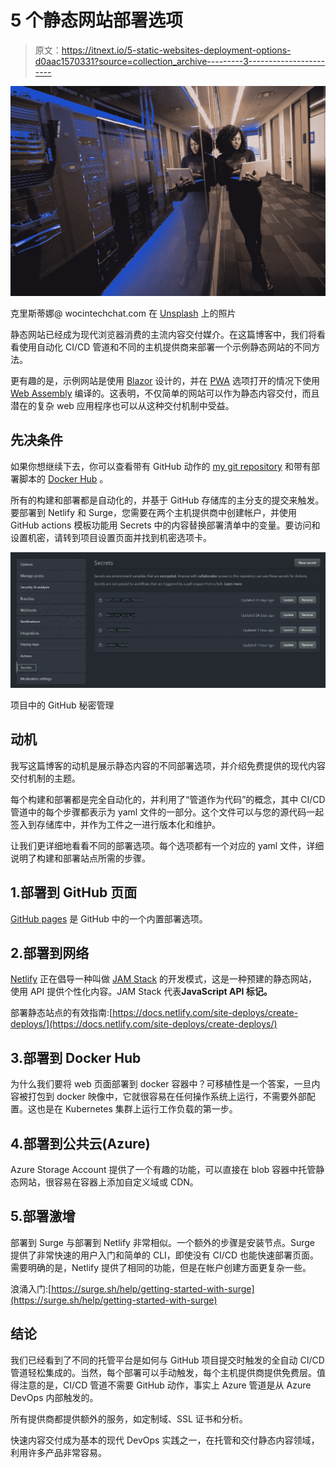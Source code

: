 # 5 个静态网站部署选项

> 原文：<https://itnext.io/5-static-websites-deployment-options-d0aac1570331?source=collection_archive---------3----------------------->

![](img/205f8cc0beb76ba11bbfecb25a4f922b.png)

克里斯蒂娜@ wocintechchat.com 在 [Unsplash](https://unsplash.com/s/photos/server?utm_source=unsplash&utm_medium=referral&utm_content=creditCopyText) 上的照片

静态网站已经成为现代浏览器消费的主流内容交付媒介。在这篇博客中，我们将看看使用自动化 CI/CD 管道和不同的主机提供商来部署一个示例静态网站的不同方法。

更有趣的是，示例网站是使用 [Blazor](https://dotnet.microsoft.com/apps/aspnet/web-apps/blazor) 设计的，并在 [PWA](https://en.wikipedia.org/wiki/Progressive_web_application) 选项打开的情况下使用 [Web Assembly](https://en.wikipedia.org/wiki/WebAssembly) 编译的。这表明，不仅简单的网站可以作为静态内容交付，而且潜在的复杂 web 应用程序也可以从这种交付机制中受益。

## 先决条件

如果你想继续下去，你可以查看带有 GitHub 动作的 [my git repository](https://github.com/Piotr1215/pwa-sample) 和带有部署脚本的 [Docker Hub](https://hub.docker.com/repository/docker/piotrzan/blazorindocker) 。

所有的构建和部署都是自动化的，并基于 GitHub 存储库的主分支的提交来触发。要部署到 Netlify 和 Surge，您需要在两个主机提供商中创建帐户，并使用 GitHub actions 模板功能用 Secrets 中的内容替换部署清单中的变量。要访问和设置机密，请转到项目设置页面并找到机密选项卡。

![](img/58549068c985ee4acd476175117f84fd.png)

项目中的 GitHub 秘密管理

## 动机

我写这篇博客的动机是展示静态内容的不同部署选项，并介绍免费提供的现代内容交付机制的主题。

每个构建和部署都是完全自动化的，并利用了“管道作为代码”的概念，其中 CI/CD 管道中的每个步骤都表示为 yaml 文件的一部分。这个文件可以与您的源代码一起签入到存储库中，并作为工件之一进行版本化和维护。

让我们更详细地看看不同的部署选项。每个选项都有一个对应的 yaml 文件，详细说明了构建和部署站点所需的步骤。

## 1.部署到 GitHub 页面

[GitHub pages](https://pages.github.com/) 是 GitHub 中的一个内置部署选项。

## 2.部署到网络

[Netlify](https://www.netlify.com/) 正在倡导一种叫做 [JAM Stack](https://jamstack.org/) 的开发模式，这是一种预建的静态网站，使用 API 提供个性化内容。JAM Stack 代表**JavaScript API 标记。**

部署静态站点的有效指南:[https://docs.netlify.com/site-deploys/create-deploys/](https://docs.netlify.com/site-deploys/create-deploys/)

## 3.部署到 Docker Hub

为什么我们要将 web 页面部署到 docker 容器中？可移植性是一个答案，一旦内容被打包到 docker 映像中，它就很容易在任何操作系统上运行，不需要外部配置。这也是在 Kubernetes 集群上运行工作负载的第一步。

## 4.部署到公共云(Azure)

Azure Storage Account 提供了一个有趣的功能，可以直接在 blob 容器中托管静态网站，很容易在容器上添加自定义域或 CDN。

## 5.部署激增

部署到 Surge 与部署到 Netlify 非常相似。一个额外的步骤是安装节点。Surge 提供了非常快速的用户入门和简单的 CLI，即使没有 CI/CD 也能快速部署页面。需要明确的是，Netlify 提供了相同的功能，但是在帐户创建方面更复杂一些。

浪涌入门:[https://surge.sh/help/getting-started-with-surge](https://surge.sh/help/getting-started-with-surge)

## 结论

我们已经看到了不同的托管平台是如何与 GitHub 项目提交时触发的全自动 CI/CD 管道轻松集成的。当然，每个部署可以手动触发，每个主机提供商提供免费层。值得注意的是，CI/CD 管道不需要 GitHub 动作，事实上 Azure 管道是从 Azure DevOps 内部触发的。

所有提供商都提供额外的服务，如定制域、SSL 证书和分析。

快速内容交付成为基本的现代 DevOps 实践之一，在托管和交付静态内容领域，利用许多产品非常容易。